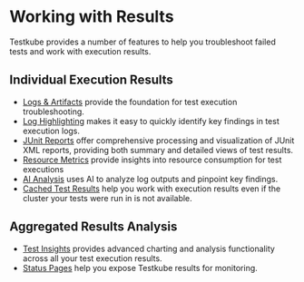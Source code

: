 # Working with Results

Testkube provides a number of features to help you troubleshoot failed tests and work with execution results.

## Individual Execution Results

- [Logs & Artifacts](logs-and-artifacts) provide the foundation for test execution troubleshooting.
- [Log Highlighting](../testkube-pro/articles/log-highlighting) makes it easy to quickly identify key findings in test execution logs.
- [JUnit Reports](/articles/test-workflows-reports) offer comprehensive processing and visualization of JUnit XML reports, providing both summary and detailed views of test results.
- [Resource Metrics](resource-metrics) provide insights into resource consumption for test executions
- [AI Analysis](../testkube-pro/articles/AI-test-insights) uses AI to analyze log outputs and pinpoint key findings.
- [Cached Test Results](../testkube-pro/articles/cached-results) help you work with execution results even if the cluster your tests were run in is not available.

## Aggregated Results Analysis

- [Test Insights](/articles/test-insights) provides advanced charting and analysis functionality across all your test execution results.
- [Status Pages](/testkube-pro/articles/status-pages) help you expose Testkube results for monitoring.
